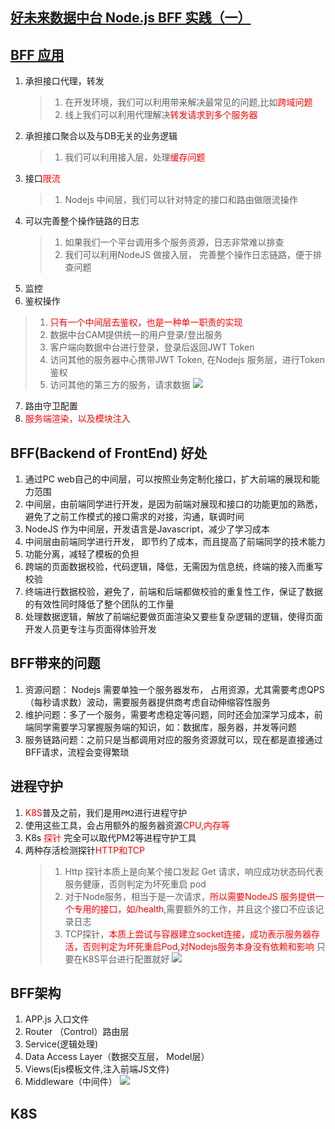 ## [好未来数据中台 Node.js BFF 实践（一）](https://mp.weixin.qq.com/s?__biz=MzIyNDU2NTc5Mw==&mid=2247499969&idx=1&sn=dca1ffd503fccc98262ac3bad3206dcf&chksm=e80f8f8fdf780699900edd8bf9d809c8b06b58c741179941ad55d68fb79d8700a2dcb79ebbb3&mpshare=1&scene=24&srcid=0225JVbYe9zgf7fwEas6EjNx&sharer_sharetime=1645750364631&sharer_shareid=3efb78b5e058f0088976a184d31a463b#rd)

## [BFF 应用](https://juejin.cn/post/6855621776635789325)
1. 承担接口代理，转发
   > 1. 在开发环境，我们可以利用带来解决最常见的问题,比如<font color=red>跨域问题</font>
   > 2. 线上我们可以利用代理解决<font color=red>转发请求到多个服务器</font>
2. 承担接口聚合以及与DB无关的业务逻辑
   > 1. 我们可以利用接入层，处理<font color=red>缓存问题</font>
3. 接口<font color=red>限流</font>
   > 1. Nodejs 中间层，我们可以针对特定的接口和路由做限流操作
4. 可以完善整个操作链路的日志
   > 1. 如果我们一个平台调用多个服务资源，日志非常难以排查
   > 2. 我们可以利用NodeJS 做接入层， 完善整个操作日志链路，便于排查问题
5. 监控
6. 鉴权操作
> 1. <font color=red>只有一个中间层去鉴权，也是一种单一职责的实现</font>
> 1. 数据中台CAM提供统一的用户登录/登出服务
> 2. 客户端向数据中台进行登录，登录后返回JWT Token 
> 3. 访问其他的服务器中心携带JWT Token, 在Nodejs 服务层，进行Token鉴权
> 4. 访问其他的第三方的服务，请求数据
![](https://mmbiz.qpic.cn/mmbiz_png/Qkqt1soCUia1FAF8p9tOHUtddn5pM8mx48B8mib2BibWxQvS49aicxRA5kTEdqkyVPNLVmpMVScl9iamhcYUpLiaUoRA/640?wx_fmt=png&wxfrom=5&wx_lazy=1&wx_co=1)
7. 路由守卫配置
8. <font color=red>服务端渲染，以及模块注入</font>

## BFF(Backend of FrontEnd) 好处
1. 通过PC web自己的中间层，可以按照业务定制化接口，扩大前端的展现和能力范围
2. 中间层，由前端同学进行开发，是因为前端对展现和接口的功能更加的熟悉，避免了之前工作模式的接口需求的对接，沟通，联调时间
3. NodeJS 作为中间层，开发语言是Javascript，减少了学习成本
4. 中间层由前端同学进行开发， 即节约了成本，而且提高了前端同学的技术能力
5. 功能分离，减轻了模板的负担
6. 跨端的页面数据校验，代码逻辑，降低，无需因为信息统，终端的接入而重写校验
7. 终端进行数据校验，避免了，前端和后端都做校验的重复性工作，保证了数据的有效性同时降低了整个团队的工作量
8. 处理数据逻辑，解放了前端纪要做页面渲染又要些复杂逻辑的逻辑，使得页面开发人员更专注与页面得体验开发

## BFF带来的问题
1. 资源问题： Nodejs 需要单独一个服务器发布， 占用资源，尤其需要考虑QPS（每秒请求数）波动，需要服务器提供商考虑自动伸缩容性服务
2. 维护问题：多了一个服务，需要考虑稳定等问题，同时还会加深学习成本，前端同学需要学习掌握服务端的知识，如：数据库，服务器，并发等问题
3. 服务链路问题：之前只是当都调用对应的服务资源就可以，现在都是直接通过BFF请求，流程会变得繁琐
## 进程守护
1. <font color=red>K8S</font>普及之前，我们是用`PM2`进行进程守护
2. 使用这些工具，会占用额外的服务器资源<font color=red>CPU,内存等</font>
3. K8s <font color=red>探针</font> 完全可以取代PM2等进程守护工具
4. 两种存活检测探针<font color=red>HTTP和TCP</font>
   > 1. Http 探针本质上是向某个接口发起 Get 请求，响应成功状态码代表服务健康，否则判定为坏死重启 pod
   > 2. 对于Node服务，相当于是一次请求，<font color=red>所以需要NodeJS 服务提供一个专用的接口，如/health</font>,需要额外的工作，并且这个接口不应该记录日志
   > 3. TCP探针，<font color=red>本质上尝试与容器建立socket连接，成功表示服务器存活，否则判定为坏死重启Pod,对Nodejs服务本身没有依赖和影响</font>
只要在K8S平台进行配置就好
![](https://mmbiz.qpic.cn/mmbiz_png/Qkqt1soCUia1FAF8p9tOHUtddn5pM8mx4pcB8zvDbFiaY2LNeMx4Lj8IZcvHra4JN4gtnpicYen2lsPsiaJYShttog/640?wx_fmt=png&wxfrom=5&wx_lazy=1&wx_co=1)

## BFF架构
1. APP.js 入口文件
2. Router （Control）路由层
3. Service(逻辑处理)
4. Data Access Layer（数据交互层， Model层）
5. Views(Ejs模板文件,注入前端JS文件)
6. Middleware（中间件）
![](https://p1-juejin.byteimg.com/tos-cn-i-k3u1fbpfcp/05c44877a7ec47839c27a72825785b4a~tplv-k3u1fbpfcp-zoom-in-crop-mark:1630:0:0:0.awebp?)
## K8S
